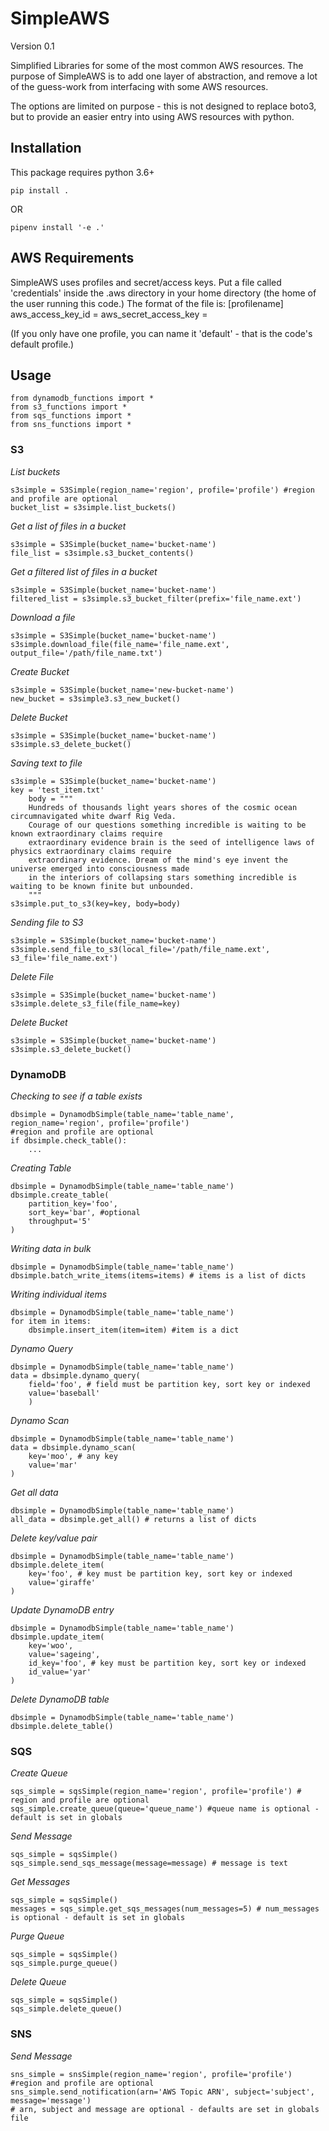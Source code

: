 # SimpleAWS

Version 0.1

Simplified Libraries for some of the most common AWS resources. The purpose of SimpleAWS is to add one layer of abstraction, and remove a lot of the guess-work from interfacing with some AWS resources.

The options are limited on purpose - this is not designed to replace boto3, but to provide an easier entry into using AWS resources with python.

## Installation

This package requires python 3.6+

```
pip install .
```

OR

```
pipenv install '-e .'
```

## AWS Requirements

SimpleAWS uses profiles and secret/access keys. Put a file called 'credentials' inside the .aws directory in your home directory (the home of the user running this code.) The format of the file is:
[profilename]
aws_access_key_id = <key>
aws_secret_access_key = <key>

(If you only have one profile, you can name it 'default' - that is the code's default profile.)

## Usage

```
from dynamodb_functions import *
from s3_functions import *
from sqs_functions import *
from sns_functions import *
```

### S3

*List buckets*

```
s3simple = S3Simple(region_name='region', profile='profile') #region and profile are optional
bucket_list = s3simple.list_buckets()
```

*Get a list of files in a bucket*
```
s3simple = S3Simple(bucket_name='bucket-name')
file_list = s3simple.s3_bucket_contents()
```

*Get a filtered list of files in a bucket*
```
s3simple = S3Simple(bucket_name='bucket-name')
filtered_list = s3simple.s3_bucket_filter(prefix='file_name.ext')
```

*Download a file*
```
s3simple = S3Simple(bucket_name='bucket-name')
s3simple.download_file(file_name='file_name.ext', output_file='/path/file_name.txt')
```

*Create Bucket*
```
s3simple = S3Simple(bucket_name='new-bucket-name')
new_bucket = s3simple3.s3_new_bucket()
```

*Delete Bucket*
``` 
s3simple = S3Simple(bucket_name='bucket-name')
s3simple.s3_delete_bucket()
```

*Saving text to file*
```
s3simple = S3Simple(bucket_name='bucket-name')
key = 'test_item.txt'
    body = """
    Hundreds of thousands light years shores of the cosmic ocean circumnavigated white dwarf Rig Veda. 
    Courage of our questions something incredible is waiting to be known extraordinary claims require 
    extraordinary evidence brain is the seed of intelligence laws of physics extraordinary claims require 
    extraordinary evidence. Dream of the mind's eye invent the universe emerged into consciousness made 
    in the interiors of collapsing stars something incredible is waiting to be known finite but unbounded.
    """
s3simple.put_to_s3(key=key, body=body)
```

*Sending file to S3*
```
s3simple = S3Simple(bucket_name='bucket-name')
s3simple.send_file_to_s3(local_file='/path/file_name.ext', s3_file='file_name.ext')
```

*Delete File*
```
s3simple = S3Simple(bucket_name='bucket-name')
s3simple.delete_s3_file(file_name=key)
```

*Delete Bucket*
```
s3simple = S3Simple(bucket_name='bucket-name')
s3simple.s3_delete_bucket()
```

### DynamoDB

*Checking to see if a table exists*
```
dbsimple = DynamodbSimple(table_name='table_name', region_name='region', profile='profile') 
#region and profile are optional
if dbsimple.check_table(): 
    ...
```

*Creating Table*
```
dbsimple = DynamodbSimple(table_name='table_name')
dbsimple.create_table(
    partition_key='foo',
    sort_key='bar', #optional
    throughput='5'
)
```

*Writing data in bulk*
```
dbsimple = DynamodbSimple(table_name='table_name')
dbsimple.batch_write_items(items=items) # items is a list of dicts
``` 

*Writing individual items*
```
dbsimple = DynamodbSimple(table_name='table_name')
for item in items:
    dbsimple.insert_item(item=item) #item is a dict
```

*Dynamo Query*
```
dbsimple = DynamodbSimple(table_name='table_name')
data = dbsimple.dynamo_query(
    field='foo', # field must be partition key, sort key or indexed
    value='baseball'
    )
```

*Dynamo Scan*
```
dbsimple = DynamodbSimple(table_name='table_name')
data = dbsimple.dynamo_scan(
    key='moo', # any key
    value='mar'
)
```

*Get all data*
```
dbsimple = DynamodbSimple(table_name='table_name')
all_data = dbsimple.get_all() # returns a list of dicts
```

*Delete key/value pair*
```
dbsimple = DynamodbSimple(table_name='table_name')
dbsimple.delete_item(
    key='foo', # key must be partition key, sort key or indexed
    value='giraffe'
)
```

*Update DynamoDB entry*
```
dbsimple = DynamodbSimple(table_name='table_name')
dbsimple.update_item(
    key='woo',
    value='sageing',
    id_key='foo', # key must be partition key, sort key or indexed
    id_value='yar'
)
```

*Delete DynamoDB table*
```
dbsimple = DynamodbSimple(table_name='table_name')
dbsimple.delete_table()
```

### SQS

*Create Queue*
```
sqs_simple = sqsSimple(region_name='region', profile='profile') # region and profile are optional
sqs_simple.create_queue(queue='queue_name') #queue name is optional - default is set in globals
```

*Send Message*
```
sqs_simple = sqsSimple()
sqs_simple.send_sqs_message(message=message) # message is text
```

*Get Messages*
```
sqs_simple = sqsSimple()
messages = sqs_simple.get_sqs_messages(num_messages=5) # num_messages is optional - default is set in globals
```

*Purge Queue*
```
sqs_simple = sqsSimple()
sqs_simple.purge_queue()
```

*Delete Queue*
```
sqs_simple = sqsSimple()
sqs_simple.delete_queue()
```

### SNS

*Send Message*
```
sns_simple = snsSimple(region_name='region', profile='profile') #region and profile are optional
sns_simple.send_notification(arn='AWS Topic ARN', subject='subject', message='message')
# arn, subject and message are optional - defaults are set in globals file
```


